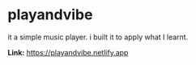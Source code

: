 # playandvibe
it a simple music player. i built it to apply what I learnt.

**Link:** https://playandvibe.netlify.app
